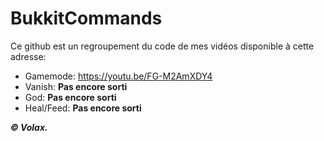 # BukkitCommands
Ce github est un regroupement du code de mes vidéos disponible à cette adresse:

- Gamemode: https://youtu.be/FG-M2AmXDY4
- Vanish: **Pas encore sorti**
- God: **Pas encore sorti**
- Heal/Feed: **Pas encore sorti**

***© Volax.***
